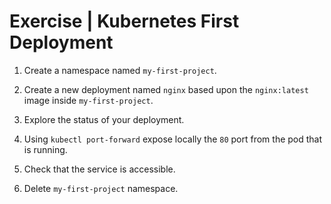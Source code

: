 # Exercise | Kubernetes First Deployment

1. Create a namespace named `my-first-project`.

2. Create a new deployment named `nginx` based upon the `nginx:latest` image
   inside `my-first-project`.

3. Explore the status of your deployment.

4. Using `kubectl port-forward` expose locally the `80` port from the pod that
   is running.

5. Check that the service is accessible.

6. Delete `my-first-project` namespace.
